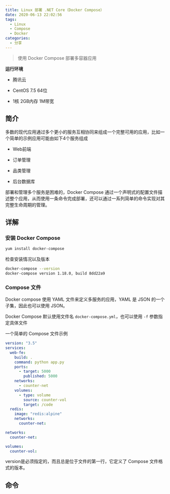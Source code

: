 ```yaml
---
title: Linux 部署 .NET Core（Docker Compose）
date: 2020-06-13 22:02:56
tags:
  - Linux
  - Compose
  - Docker
categories:
  - 分享
---
```


> 使用 Docker Compose 部署多容器应用

**运行环境**

* 腾讯云

* CentOS 7.5 64位

* 1核 2GB内存 1M带宽

<!-- more -->

## 简介

多数的现代应用通过多个更小的服务互相协同来组成一个完整可用的应用，比如一个简单的示例应用可能由如下4个服务组成

* Web前端

* 订单管理

* 品类管理

* 后台数据库

部署和管理多个服务是困难的，Docker Compose 通过一个声明式的配置文件描述整个应用，从而使用一条命令完成部署，还可以通过一系列简单的命令实现对其完整生命周期的管理。

## 详解

### 安装 Docker Compose

```bash
yum install docker-compose
```

检查安装情况以及版本

```bash
docker-compose --version
docker-compose version 1.18.0, build 8dd22a9
```

### Compose 文件

Docker compose 使用 YAML 文件来定义多服务的应用，YAML 是 JSON 的一个子集，因此也可以使用 JSON。

Docker Compose 默认使用文件名 `docker-compose.yml`，也可以使用 `-f` 参数指定具体文件

一个简单的 Compose 文件示例

```yaml
version: "3.5"
services:
  web-fe:
    build: .
    command: python app.py
    ports:
      - target: 5000
        published: 5000
    networks:
      - counter-net
    volumes:
      - type: volume
        source: counter-vol
        target: /code
  redis:
    image: "redis:alpine"
    networks:
      counter-net:

networks:
  counter-net:

volumes:
  counter-vol:
```

version是必须指定的，而且总是位于文件的第一行，它定义了 Compose 文件格式的版本。



## 命令